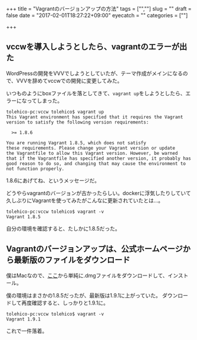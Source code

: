 +++
title = "Vagrantのバージョンアップの方法"
tags = ["",""]
slug = ""
draft = false
date = "2017-02-01T18:27:22+09:00"
eyecatch = ""
categories = [""]

+++


## vccwを導入しようとしたら、vagrantのエラーが出た
WordPressの開発をVVVでしようとしていたが、テーマ作成がメインになるので、VVVを辞めてvccwでの開発に変更してみた。

いつものようにboxファイルを落としてきて、``vagrant up``をしようとしたら、エラーになってしまった。

```terminal
tolehico-pc:vccw tolehico$ vagrant up
This Vagrant environment has specified that it requires the Vagrant
version to satisfy the following version requirements:

  >= 1.8.6

You are running Vagrant 1.8.5, which does not satisfy
these requirements. Please change your Vagrant version or update
the Vagrantfile to allow this Vagrant version. However, be warned
that if the Vagrantfile has specified another version, it probably has
good reason to do so, and changing that may cause the environment to
not function properly.
```

1.8.6にあげてね、というメッセージだ。

どうやらvagrantのバージョンが古かったらしい。dockerに浮気したりしていて久しぶりにVagrantを使ってみたがこんなに更新されていたとは…。

```terminal
tolehico-pc:vccw tolehico$ vagrant -v
Vagrant 1.8.5
```

自分の環境を確認すると、たしかに1.8.5だった。



## Vagrantのバージョンアップは、公式ホームページから最新版のファイルをダウンロード
僕はMacなので、[ここ](https://www.vagrantup.com/downloads.html)から単純に.dmgファイルをダウンロードして、インストール。

僕の環境はまさかの1.8.5だったが、最新版は1.9.1に上がっていた。
ダウンロードして再度確認すると、しっかりと1.9.1に。

```terminal
tolehico-pc:vccw tolehico$ vagrant -v
Vagrant 1.9.1
```


これで一件落着。



